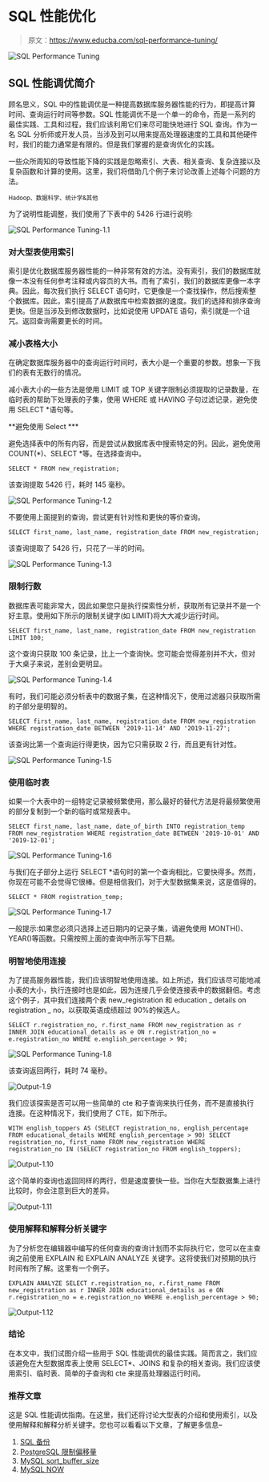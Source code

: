 # SQL 性能优化

> 原文：<https://www.educba.com/sql-performance-tuning/>

![SQL Performance Tuning](img/6aa5271fdff6365297c53ec14e485f16.png)



## SQL 性能调优简介

顾名思义，SQL 中的性能调优是一种提高数据库服务器性能的行为，即提高计算时间、查询运行时间等参数。SQL 性能调优不是一个单一的命令，而是一系列的最佳实践、工具和过程，我们应该利用它们来尽可能快地进行 SQL 查询。作为一名 SQL 分析师或开发人员，当涉及到可以用来提高处理器速度的工具和其他硬件时，我们的能力通常是有限的。但是我们掌握的是查询优化的实践。

一些众所周知的导致性能下降的实践是忽略索引、大表、相关查询、复杂连接以及复杂函数和计算的使用。这里，我们将借助几个例子来讨论改善上述每个问题的方法。

<small>Hadoop、数据科学、统计学&其他</small>

为了说明性能调整，我们使用了下表中的 5426 行进行说明:

![SQL Performance Tuning-1.1](img/337566983e35147ae59ce04a59bacb00.png)



### 对大型表使用索引

索引是优化数据库服务器性能的一种非常有效的方法。没有索引，我们的数据库就像一本没有任何参考注释或内容页的大书。而有了索引，我们的数据库更像一本字典。因此，每次我们执行 SELECT 语句时，它更像是一个查找操作，然后搜索整个数据库。因此，索引提高了从数据库中检索数据的速度。我们的选择和排序查询更快。但是当涉及到修改数据时，比如说使用 UPDATE 语句，索引就是一个诅咒。返回查询需要更长的时间。

### 减小表格大小

在确定数据库服务器中的查询运行时间时，表大小是一个重要的参数。想象一下我们的表有无数行的情况。

减小表大小的一些方法是使用 LIMIT 或 TOP 关键字限制必须提取的记录数量，在临时表的帮助下处理表的子集，使用 WHERE 或 HAVING 子句过滤记录，避免使用 SELECT *语句等。

**避免使用 Select ***

避免选择表中的所有内容，而是尝试从数据库表中搜索特定的列。因此，避免使用 COUNT(*)、SELECT *等。在选择查询中。

`SELECT *
FROM new_registration;`

该查询提取 5426 行，耗时 145 毫秒。

![SQL Performance Tuning-1.2](img/b738cf540c68820d80bd9d0291205ddb.png)



不要使用上面提到的查询，尝试更有针对性和更快的等价查询。

`SELECT first_name,
last_name,
registration_date
FROM new_registration;`

该查询提取了 5426 行，只花了一半的时间。

![SQL Performance Tuning-1.3](img/beccc3bef1171329026420a22b8e3ece.png)



### 限制行数

数据库表可能非常大，因此如果您只是执行探索性分析，获取所有记录并不是一个好主意。使用如下所示的限制关键字(如 LIMIT)将大大减少运行时间。

`SELECT first_name,
last_name,
registration_date
FROM new_registration
LIMIT 100;`

这个查询只获取 100 条记录，比上一个查询快。您可能会觉得差别并不大，但对于大桌子来说，差别会更明显。

![SQL Performance Tuning-1.4](img/1ae9812e1b7db735db7bc29d0524e7b5.png)



有时，我们可能必须分析表中的数据子集，在这种情况下，使用过滤器只获取所需的子部分是明智的。

`SELECT first_name,
last_name,
registration_date
FROM new_registration
WHERE registration_date BETWEEN '2019-11-14' AND '2019-11-27';`

该查询比第一个查询运行得更快，因为它只需获取 2 行，而且更有针对性。

![SQL Performance Tuning-1.5](img/9eafb083dd223dce7658c6a91798591c.png)



### 使用临时表

如果一个大表中的一组特定记录被频繁使用，那么最好的替代方法是将最频繁使用的部分复制到一个新的临时或常规表中。

`SELECT first_name,
last_name,
date_of_birth
INTO registration_temp
FROM new_registration
WHERE registration_date BETWEEN '2019-10-01' AND '2019-12-01';`

![SQL Performance Tuning-1.6](img/38546a79eb9c1ee8acfef216c45130a6.png)



与我们在子部分上运行 SELECT *语句时的第一个查询相比，它要快得多。然而，你现在可能不会觉得它很棒。但是相信我们，对于大型数据集来说，这是值得的。

`SELECT * FROM registration_temp;`

![SQL Performance Tuning-1.7](img/4aa2f9dab9917c21851a007d09647b01.png)



一般提示:如果您必须只选择上述日期内的记录子集，请避免使用 MONTH()、YEAR()等函数。只需按照上面的查询中所示写下日期。

### 明智地使用连接

为了提高服务器性能，我们应该明智地使用连接。如上所述，我们应该尽可能地减小表的大小，执行连接时也是如此，因为连接几乎会使连接表中的数据翻倍。考虑这个例子，其中我们连接两个表 new_registration 和 education _ details on registration _ no，以获取英语成绩超过 90%的候选人。

`SELECT r.registration_no, r.first_name
FROM new_registration as r
INNER JOIN educational_details as e
ON r.registration_no = e.registration_no
WHERE e.english_percentage > 90;`

![SQL Performance Tuning-1.8](img/29d90010f105d4b7e645d6f929c2e3af.png)



该查询返回两行，耗时 74 毫秒。

![Output-1.9](img/98864ccf125e2354a4ac0c2f7a1d3a82.png)



我们应该探索是否可以用一些简单的 cte 和子查询来执行任务，而不是直接执行连接。在这种情况下，我们使用了 CTE，如下所示。

`WITH english_toppers AS
(SELECT registration_no, english_percentage
FROM educational_details
WHERE english_percentage > 90)
SELECT registration_no, first_name
FROM new_registration
WHERE registration_no IN
(SELECT registration_no
FROM english_toppers);`

![Output-1.10](img/b1203fa10725073705904be36b728406.png)



这个简单的查询也返回同样的两行，但是速度要快一些。当你在大型数据集上进行比较时，你会注意到巨大的差异。

![Output-1.11](img/9cecebaefe39c455da059e58d44ccf8a.png)



### 使用解释和解释分析关键字

为了分析您在编辑器中编写的任何查询的查询计划而不实际执行它，您可以在主查询之前使用 EXPLAIN 和 EXPLAIN ANALYZE 关键字。这将使我们对预期的执行时间有所了解。这里有一个例子。

`EXPLAIN ANALYZE SELECT r.registration_no, r.first_name
FROM new_registration as r
INNER JOIN educational_details as e
ON r.registration_no = e.registration_no
WHERE e.english_percentage > 90;`

![Output-1.12](img/399c9d192c847bfed420c05b142a570f.png)



### 结论

在本文中，我们试图介绍一些用于 SQL 性能调优的最佳实践。简而言之，我们应该避免在大型数据库表上使用 SELECT*、JOINS 和复杂的相关查询。我们应该使用索引、临时表、简单的子查询和 cte 来提高处理器运行时间。

### 推荐文章

这是 SQL 性能调优指南。在这里，我们还将讨论大型表的介绍和使用索引，以及使用解释和解释分析关键字。您也可以看看以下文章，了解更多信息–

1.  [SQL 备份](https://www.educba.com/sql-backup/)
2.  [PostgreSQL 限制偏移量](https://www.educba.com/postgresql-limit-offset/)
3.  [MySQL sort_buffer_size](https://www.educba.com/mysql-sort_buffer_size/)
4.  [MySQL NOW](https://www.educba.com/mysql-now/)





